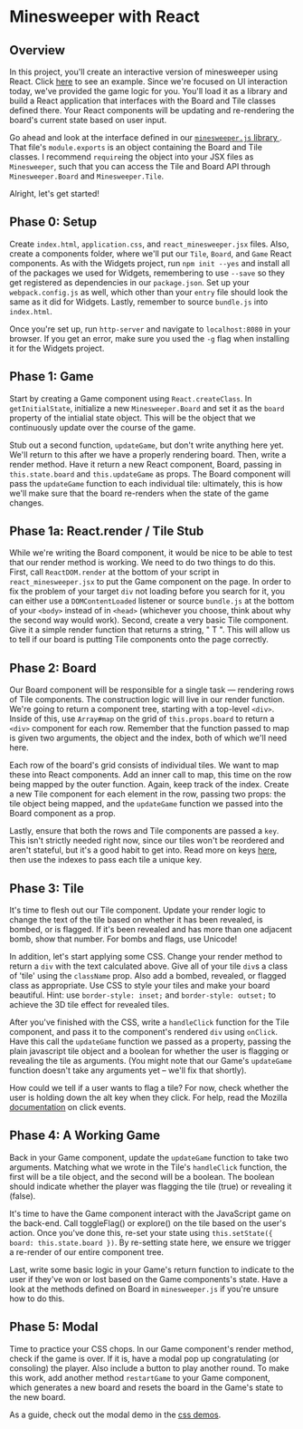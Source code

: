 # Minesweeper with React

## Overview

In this project, you'll create an interactive version of minesweeper
using React. Click [here][live-solution] to see an example. Since
we're focused on UI interaction today, we've provided the game logic
for you. You'll load it as a library and build a React application
that interfaces with the Board and Tile classes defined there. Your
React components will be updating and re-rendering the board's current
state based on user input.

Go ahead and look at the interface defined in our [`minesweeper.js`
library ][mineseeper-js]. That file's `module.exports` is an object
containing the Board and Tile classes. I recommend `require`ing the
object into your JSX files as `Minesweeper`, such that you can access
the Tile and Board API through `Minesweeper.Board` and
`Minesweeper.Tile`.

Alright, let's get started!

[live-solution]: http://appacademy.github.io/react-minesweeper/
[mineseeper-js]: http://appacademy.github.io/react-minesweeper/minesweeper.js

## Phase 0: Setup

Create `index.html`, `application.css`, and `react_minesweeper.jsx`
files. Also, create a components folder, where we'll put our `Tile`,
`Board`, and `Game` React components. As with the Widgets project, run
`npm init --yes` and install all of the packages we used for Widgets,
remembering to use `--save` so they get registered as dependencies in
our `package.json`. Set up your `webpack.config.js` as well, which
other than your `entry` file should look the same as it did for
Widgets. Lastly, remember to source `bundle.js` into `index.html`.

Once you're set up, run `http-server` and navigate to `localhost:8080`
in your browser. If you get an error, make sure you used the `-g` flag
when installing it for the Widgets project.

## Phase 1: Game

Start by creating a Game component using `React.createClass`. In
`getInitialState`, initialize a new `Minesweeper.Board` and set it as
the `board` property of the intialial state object. This will be the 
object that we continuously update over the course of the game.

Stub out a second function, `updateGame`, but don't write anything
here yet. We'll return to this after we have a properly rendering
board. Then, write a render method. Have it return a new React
component, Board, passing in `this.state.board` and `this.updateGame`
as props. The Board component will pass the `updateGame` function to
each individual tile: ultimately, this is how we'll make sure that the
board re-renders when the state of the game changes.

## Phase 1a: React.render / Tile Stub

While we're writing the Board component, it would be nice to be able
to test that our render method is working. We need to do two things to
do this. First, call `ReactDOM.render` at the bottom of your script in
`react_minesweeper.jsx` to put the Game component on the page. In
order to fix the problem of your target `div` not loading before you
search for it, you can either use a `DOMContentLoaded` listener or
source `bundle.js` at the bottom of your `<body>` instead of in
`<head>` (whichever you choose, think about why the second way would
work). Second, create a very basic Tile component. Give it a simple
render function that returns a string, " T ". This will allow us to
tell if our board is putting Tile components onto the page correctly.

## Phase 2: Board

Our Board component will be responsible for a single task — rendering
rows of Tile components. The construction logic will live in our
render function. We're going to return a component tree, starting with
a top-level `<div>`. Inside of this, use `Array#map` on the grid of
`this.props.board` to return a `<div>` component for each row.
Remember that the function passed to map is given two arguments, the
object and the index, both of which we'll need here.

Each row of the board's grid consists of individual tiles. We want to
map these into React components. Add an inner call to map, this time
on the row being mapped by the outer function. Again, keep track of
the index. Create a new Tile component for each element in the row,
passing two props: the tile object being mapped, and the `updateGame`
function we passed into the Board component as a prop.

Lastly, ensure that both the rows and Tile components are passed a
`key`. This isn't strictly needed right now, since our tiles won't be
reordered and aren't stateful, but it's a good habit to get into. Read
more on keys [here][react-keys], then use the indexes to pass each
tile a unique key.

[react-keys]: https://facebook.github.io/react/docs/reconciliation.html#list-wise-diff

## Phase 3: Tile

It's time to flesh out our Tile component. Update your render logic to
change the text of the tile based on whether it has been revealed, is
bombed, or is flagged. If it's been revealed and has more than one
adjacent bomb, show that number. For bombs and flags, use Unicode!

In addition, let's start applying some CSS. Change your render method
to return a `div` with the text calculated above. Give all of your
tile `div`s a class of 'tile' using the `className` prop. Also add a
bombed, revealed, or flagged class as appropriate. Use CSS to style
your tiles and make your board beautiful. Hint: use `border-style:
inset;` and `border-style: outset;` to achieve the 3D tile effect for
revealed tiles.

After you've finished with the CSS, write a `handleClick` function for
the Tile component, and pass it to the component's rendered `div`
using `onClick`. Have this call the `updateGame` function we passed as
a property, passing the plain javascript tile object and a boolean for
whether the user is flagging or revealing the tile as arguments. (You
might note that our Game's `updateGame` function doesn't take any
arguments yet – we'll fix that shortly).

How could we tell if a user wants to flag a tile? For now, check
whether the user is holding down the alt key when they click. For
help, read the Mozilla [documentation][click-docs] on click events.

[click-docs]: https://developer.mozilla.org/en-US/docs/Web/Events/click

## Phase 4: A Working Game

Back in your Game component, update the `updateGame` function to take
two arguments. Matching what we wrote in the Tile's `handleClick`
function, the first will be a tile object, and the second will be a
boolean. The boolean should indicate whether the player was flagging
the tile (true) or revealing it (false).

It's time to have the Game component interact with the JavaScript game
on the back-end. Call toggleFlag() or explore() on the tile based on
the user's action. Once you've done this, re-set your state using
`this.setState({ board: this.state.board })`. By re-setting state
here, we ensure we trigger a re-render of our entire component tree.

Last, write some basic logic in your Game's return function to
indicate to the user if they've won or lost based on the Game
components's state. Have a look at the methods defined on Board in
`minesweeper.js` if you're unsure how to do this.

## Phase 5: Modal

Time to practice your CSS chops. In our Game component's render
method, check if the game is over. If it is, have a modal pop up
congratulating (or consoling) the player. Also include a button to
play another round. To make this work, add another method
`restartGame` to your Game component, which generates a new board and
resets the board in the Game's state to the new board.

As a guide, check out the modal demo in the [css demos][css-demos].

[css-demos]: ../../../html-css/demos/css_demos
